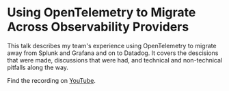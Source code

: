 # Using OpenTelemetry to Migrate Across Observability Providers

This talk describes my team's experience using OpenTelemetry to migrate away
from Splunk and Grafana and on to Datadog. It covers the descisions that were
made, discussions that were had, and technical and non-technical pitfalls along
the way.

Find the recording on [YouTube](https://www.youtube.com/live/88GbSR6PAkI).
